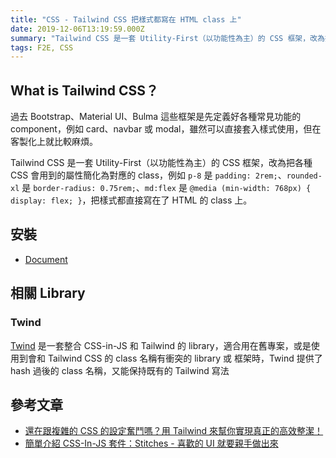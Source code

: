 ```yaml
---
title: "CSS - Tailwind CSS 把樣式都寫在 HTML class 上"
date: 2019-12-06T13:19:59.000Z
summary: "Tailwind CSS 是一套 Utility-First（以功能性為主）的 CSS 框架，改為把各種 CSS 會用到的屬性簡化為對應的 class，例如 p-8 是 padding: 2rem;、rounded-xl 是 border-radius: 0.75rem;、md:flex 是 @media (min-width: 768px) { display: flex; }，把樣式都直接寫在了 HTML 的 class 上。"
tags: F2E, CSS
---
```


## What is Tailwind CSS？

過去 Bootstrap、Material UI、Bulma 這些框架是先定義好各種常見功能的 component，例如 card、navbar 或 modal，雖然可以直接套入樣式使用，但在客製化上就比較麻煩。

Tailwind CSS 是一套 Utility-First（以功能性為主）的 CSS 框架，改為把各種 CSS 會用到的屬性簡化為對應的 class，例如 `p-8` 是 `padding: 2rem;`、`rounded-xl` 是 `border-radius: 0.75rem;`、`md:flex` 是 `@media (min-width: 768px) { display: flex; }`，把樣式都直接寫在了 HTML 的 class 上。

## 安裝

- [Document](https://tailwindcss.com/docs/installation)

## 相關 Library

### Twind

[Twind](https://github.com/tw-in-js/twind) 是一套整合 CSS-in-JS 和 Tailwind 的 library，適合用在舊專案，或是使用到會和 Tailwind CSS 的 class 名稱有衝突的 library 或 框架時，Twind 提供了 hash 過後的 class 名稱，又能保持既有的 Tailwind 寫法

## 參考文章

- [還在跟複雜的 CSS 的設定奮鬥嗎？用 Tailwind 來幫你實現真正的高效整潔！](https://5xruby.tw/posts/tailwind-css-plugin/)
- [簡單介紹 CSS-In-JS 套件：Stitches - 喜歡的 UI 就要親手做出來](https://build.intersection.tw/css-in-js-stitches)
